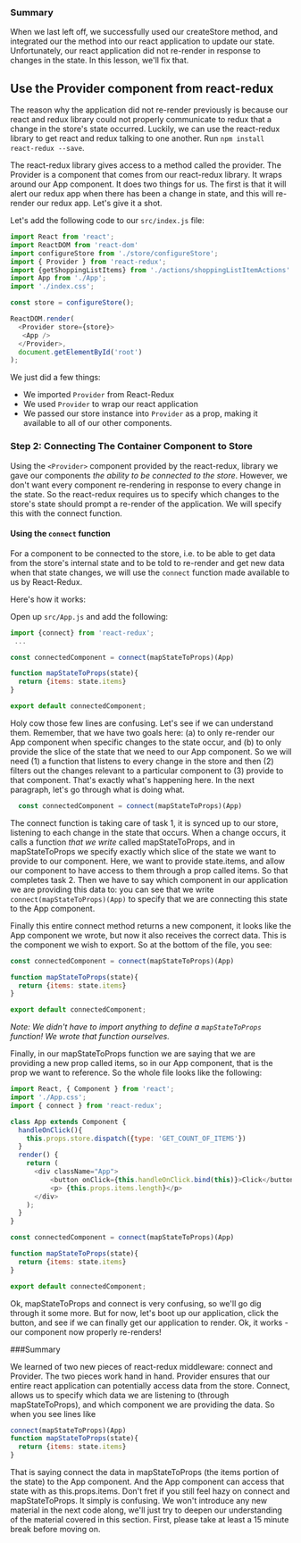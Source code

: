 ### Summary

When we last left off, we successfully used our createStore method, and integrated our the method into our react application to update our state.  Unfortunately, our react application did not re-render in response to changes in the state.  In this lesson, we'll fix that.

## Use the Provider component from react-redux

The reason why the application did not re-render previously is because our react and redux library could not properly communicate to redux that a change in the store's state occurred.  Luckily, we can use the react-redux library to get react and redux talking to one another.  Run `npm install react-redux --save`.

The react-redux library gives access to a method called the provider.  The Provider is a component that comes from our react-redux library.  It wraps around our App component.  It does two things for us.  The first is that it will alert our redux app when there has been a change in state, and this will re-render our redux app.  Let's give it a shot.

Let's add the following code to our `src/index.js` file:

```javascript
import React from 'react';
import ReactDOM from 'react-dom'
import configureStore from './store/configureStore';
import { Provider } from 'react-redux';
import {getShoppingListItems} from './actions/shoppingListItemActions'
import App from './App';
import './index.css';

const store = configureStore();

ReactDOM.render(
  <Provider store={store}>
   <App />
  </Provider>,
  document.getElementById('root')
);
```

We just did a few things:

* We imported `Provider` from React-Redux
* We used `Provider` to wrap our react application
* We passed our store instance into `Provider` as a prop, making it available to all of our other components.

### Step 2: Connecting The Container Component to Store

Using the `<Provider>` component provided by the react-redux, library we gave our components *the ability to be connected to the store*. However, we don't want every component re-rendering in response to every change in the state.  So the react-redux requires us to specify which changes to the store's state should prompt a re-render of the application.  We will specify this with the connect function.

#### Using the `connect` function

For a component to be connected to the store, i.e. to be able to get data from the store's internal state and to be told to re-render and get new data when that state changes, we will use the `connect` function made available to us by React-Redux.

Here's how it works:

Open up `src/App.js` and add the following:

```javascript
import {connect} from 'react-redux';
 ...

const connectedComponent = connect(mapStateToProps)(App)

function mapStateToProps(state){
  return {items: state.items}
}

export default connectedComponent;
```

Holy cow those few lines are confusing.  Let's see if we can understand them.  Remember, that we have two goals here: (a) to only re-render our App component when specific changes to the state occur, and (b) to only provide the slice of the state that we need to our App component.  So we will need (1) a function that listens to every change in the store and then (2) filters out the changes relevant to a particular component to (3) provide to that component.  That's exactly what's happening here.  In the next paragraph, let's go through what is doing what.

```javascript
  const connectedComponent = connect(mapStateToProps)(App)
```

The connect function is taking care of task 1, it is synced up to our store, listening to each change in the state that occurs.  When a change occurs, it calls a function *that we write* called mapStateToProps, and in mapStateToProps we specify exactly which slice of the state we want to provide to our component.  Here, we want to provide state.items, and allow our component to have access to them through a prop called items.  So that completes task 2.  Then we have to say which component in our application we are providing this data to: you can see that we write `connect(mapStateToProps)(App)` to specify that we are connecting this state to the App component.  

Finally this entire connect method returns a new component, it looks like the App component we wrote, but now it also receives the correct data.  This is the component we wish to export.  So at the bottom of the file, you see:

```javascript
const connectedComponent = connect(mapStateToProps)(App)

function mapStateToProps(state){
  return {items: state.items}
}

export default connectedComponent;
```
*Note: We didn't have to import anything to define a `mapStateToProps` function! We wrote that function ourselves.*

Finally, in our mapStateToProps function we are saying that we are providing a new prop called items, so in our App component, that is the prop we want to reference.  So the whole file looks like the following:

```javascript
import React, { Component } from 'react';
import './App.css';
import { connect } from 'react-redux';

class App extends Component {
  handleOnClick(){
    this.props.store.dispatch({type: 'GET_COUNT_OF_ITEMS'})
  }
  render() {
    return (
      <div className="App">
          <button onClick={this.handleOnClick.bind(this)}>Click</button>
          <p> {this.props.items.length}</p>
      </div>
    );
  }
}

const connectedComponent = connect(mapStateToProps)(App)

function mapStateToProps(state){
  return {items: state.items}
}

export default connectedComponent;

```


Ok, mapStateToProps and connect is very confusing, so we'll go dig through it some more.  But for now, let's boot up our application, click the button, and see if we can finally get our application to render.  Ok, it works - our component now properly re-renders!


###Summary

We learned of two new pieces of react-redux middleware: connect and Provider.  The two pieces work hand in hand.  Provider ensures that our entire react application can potentially access data from the store.  Connect, allows us to specify which data we are listening to (through mapStateToProps), and which component we are providing the data.  So when you see lines like

```javascript
connect(mapStateToProps)(App)
function mapStateToProps(state){
  return {items: state.items}
}
```

That is saying connect the data in mapStateToProps (the items portion of the state) to the App component. And the App component can access that state with as this.props.items.  Don't fret if you still feel hazy on connect and mapStateToProps.  It simply is confusing.  We won't introduce any new material in the next code along, we'll just try to deepen our understanding of the material covered in this section.  First, please take at least a 15 minute break before moving on.  

